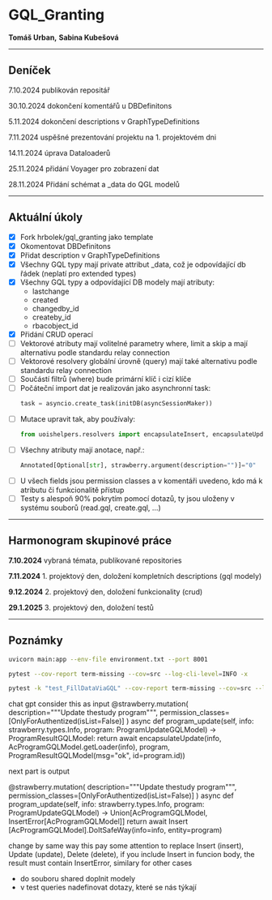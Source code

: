 # GQL_Granting

__Tomáš Urban,__ 
__Sabina Kubešová__
________________________________________________________________________

## Deníček

7.10.2024 publikován repositář

30.10.2024 dokončení komentářů u DBDefinitons

5.11.2024 dokončení descriptions v GraphTypeDefinitions

7.11.2024 uspěšné prezentování projektu na 1. projektovém dni

14.11.2024 úprava Dataloaderů

25.11.2024 přidání Voyager pro zobrazení dat

28.11.2024 Přidání schémat a _data do QGL modelů
________________________________________________________________________

## Aktuální úkoly

- [x] Fork hrbolek/gql_granting jako template
- [x] Okomentovat DBDefinitons
- [x] Přidat description v GraphTypeDefinitions
- [x] Všechny GQL typy mají private attribut _data, což je odpovídající db řádek (neplatí pro extended types)
- [x] Všechny GQL typy a odpovídající DB modely mají atributy:
    - lastchange
    - created
    - changedby_id
    - createby_id
    - rbacobject_id
- [x] Přidání CRUD operací
- [ ] Vektorové atributy mají volitelné parametry where, limit a skip a mají alternativu podle standardu relay connection
- [ ] Vektorové resolvery globální úrovně (query) mají také alternativu podle standardu relay connection
- [ ] Součástí filtrů (where) bude primární klíč i cizí klíče
- [ ] Počáteční import dat je realizován jako asynchronní task: 
    ```python
    task = asyncio.create_task(initDB(asyncSessionMaker))
    ```
- [ ] Mutace upravit tak, aby používaly:
    ```python
    from uoishelpers.resolvers import encapsulateInsert, encapsulateUpdate, encapsulateDelete
    ```
- [ ] Všechny atributy mají anotace, např.:
    ```python
    Annotated[Optional[str], strawberry.argument(description="")]="0"
    ```
- [ ] U všech fields jsou permission classes a v komentáři uvedeno, kdo má k atributu či funkcionalitě přístup
- [ ] Testy s alespoň 90% pokrytím pomocí dotazů, ty jsou uloženy v systému souborů (read.gql, create.gql, …)

________________________________________________________________________

## Harmonogram skupinové práce

__7.10.2024__ vybraná témata, publikované repositories

__7.11.2024__ 1. projektový den, doložení kompletních descriptions (gql modely)

__9.12.2024__ 2. projektový den, doložení funkcionality (crud)

__29.1.2025__ 3. projektový den, doložení testů
________________________________________________________________________

## Poznámky

```bash
uvicorn main:app --env-file environment.txt --port 8001
```
```bash
pytest --cov-report term-missing --cov=src --log-cli-level=INFO -x
```
```bash
pytest -k "test_FillDataViaGQL" --cov-report term-missing --cov=src --log-cli-level=INFO -x
```


chat gpt
consider this as input
@strawberry.mutation(
        description="""Update thestudy program""",
        permission_classes=[OnlyForAuthentized(isList=False)]
    )
async def program_update(self, info: strawberry.types.Info, program: ProgramUpdateGQLModel) -> ProgramResultGQLModel:
    return await encapsulateUpdate(info, AcProgramGQLModel.getLoader(info), program, ProgramResultGQLModel(msg="ok", id=program.id))


next part is output

@strawberry.mutation(
        description="""Update thestudy program""",
        permission_classes=[OnlyForAuthentized(isList=False)]
    )
async def program_update(self, info: strawberry.types.Info, program: ProgramUpdateGQLModel) -> Union[AcProgramGQLModel, InsertError[AcProgramGQLModel]]
    return await Insert [AcProgramGQLModel].DoItSafeWay(info=info, entity=program)

change by same way this pay some attention to replace Insert (insert), Update (update), Delete (delete), if you include Insert in funcion body, the result must contain InsertError, similary for other cases




- do souboru shared doplnit modely
- v test queries nadefinovat dotazy, které se nás týkají